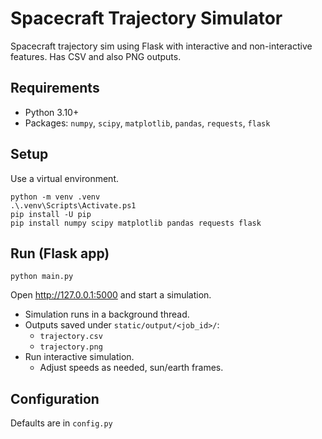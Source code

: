 # Spacecraft Trajectory Simulator

Spacecraft trajectory sim using Flask with interactive and non-interactive features.
Has CSV and also PNG outputs.

## Requirements

- Python 3.10+
- Packages: `numpy`, `scipy`, `matplotlib`, `pandas`, `requests`, `flask`

## Setup

Use a virtual environment.

```
python -m venv .venv
.\.venv\Scripts\Activate.ps1
pip install -U pip
pip install numpy scipy matplotlib pandas requests flask
```

## Run (Flask app)

```
python main.py
```

Open http://127.0.0.1:5000 and start a simulation.

- Simulation runs in a background thread.
- Outputs saved under `static/output/<job_id>/`:
  - `trajectory.csv`
  - `trajectory.png`
- Run interactive simulation.
  - Adjust speeds as needed, sun/earth frames.

## Configuration

Defaults are in `config.py`

